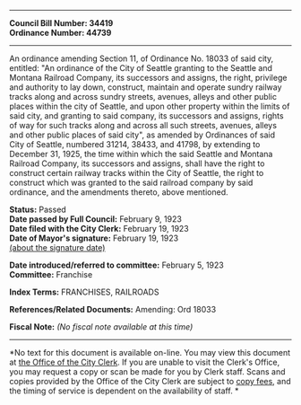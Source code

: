* * * * *  
  
**Council Bill Number: [](#h0)[](#h2)34419**   
**Ordinance Number: 44739**  
  
* * * * *  
  
An ordinance amending Section 11, of Ordinance No. 18033 of said city, entitled: "An ordinance of the City of Seattle granting to the Seattle and Montana Railroad Company, its successors and assigns, the right, privilege and authority to lay down, construct, maintain and operate sundry railway tracks along and across sundry streets, avenues, alleys and other public places within the city of Seattle, and upon other property within the limits of said city, and granting to said company, its successors and assigns, rights of way for such tracks along and across all such streets, avenues, alleys and other public places of said city", as amended by Ordinances of said City of Seattle, numbered 31214, 38433, and 41798, by extending to December 31, 1925, the time within which the said Seattle and Montana Railroad Company, its successors and assigns, shall have the right to construct certain railway tracks within the City of Seattle, the right to construct which was granted to the said railroad company by said ordinance, and the amendments thereto, above mentioned.  
  
**Status:** Passed   
**Date passed by Full Council:** February 9, 1923   
**Date filed with the City Clerk:** February 19, 1923   
**Date of Mayor's signature:** February 19, 1923   
[(about the signature date)](/~public/approvaldate.htm)   
  
  
**Date introduced/referred to committee:** February 5, 1923   
**Committee:** Franchise   
  
**Index Terms:** FRANCHISES, RAILROADS  
  
**References/Related Documents:** Amending: Ord 18033  
  
**Fiscal Note:** *(No fiscal note available at this time)*  
  
* * * * *  
  
*No text for this document is available on-line. You may view this document at [the Office of the City Clerk](http://www.seattle.gov/leg/clerk/contactUs.htm). If you are unable to visit the Clerk's Office, you may request a copy or scan be made for you by Clerk staff. Scans and copies provided by the Office of the City Clerk are subject to [copy fees](http://clerk.seattle.gov/~public/clerkfees.htm), and the timing of service is dependent on the availability of staff. *  
  
  
